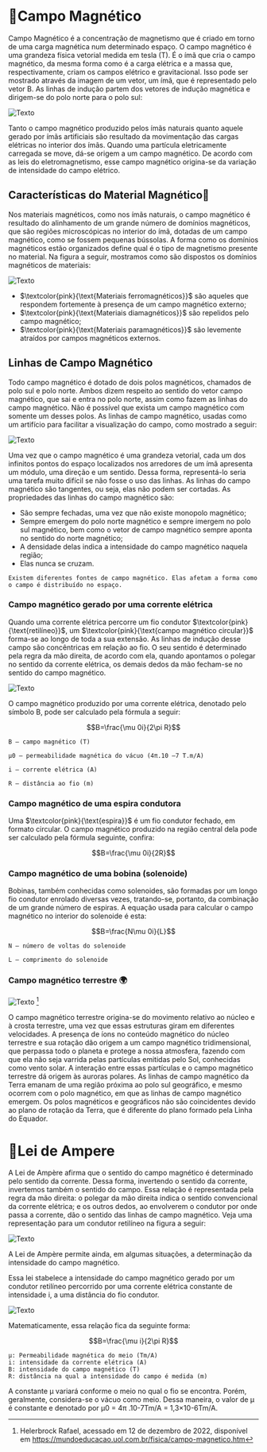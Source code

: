 # 📌Campo Magnético
Campo Magnético é a concentração de magnetismo que é criado em torno de uma carga magnética num determinado espaço. O campo magnético é uma grandeza física vetorial medida em tesla (T). É o ímã que cria o campo magnético, da mesma forma como é a carga elétrica e a massa que, respectivamente, criam os campos elétrico e gravitacional. Isso pode ser mostrado através da imagem de um vetor, um ímã, que é representado pelo vetor B. As linhas de indução partem dos vetores de indução magnética e dirigem-se do polo norte para o polo sul:

![Texto](https://static.todamateria.com.br/upload/58/74/5874fe47191e1-campo-magnetico.jpg)

Tanto o campo magnético produzido pelos ímãs naturais quanto aquele gerado por ímãs artificiais são resultado da movimentação das cargas elétricas no interior dos ímãs.
Quando uma partícula eletricamente carregada se move, dá-se origem a um campo magnético. De acordo com as leis do eletromagnetismo, esse campo magnético origina-se da variação de intensidade do campo elétrico.

## Características do Material Magnético🧲

Nos materiais magnéticos, como nos ímãs naturais, o campo magnético é resultado do alinhamento de um grande número de domínios magnéticos, que são regiões microscópicas no interior do ímã, dotadas de um campo magnético, como se fossem pequenas bússolas. A forma como os domínios magnéticos estão organizados define qual é o tipo de magnetismo presente no material. Na figura a seguir, mostramos como são dispostos os domínios magnéticos de materiais:

![Texto](https://static.mundoeducacao.uol.com.br/mundoeducacao/2020/03/a.jpg) 

* $\textcolor{pink}{\text{Materiais ferromagnéticos}}$ são aqueles que respondem fortemente à presença de um campo magnético externo;
* $\textcolor{pink}{\text{Materiais diamagnéticos}}$ são repelidos pelo campo magnético;
* $\textcolor{pink}{\text{Materiais paramagnéticos}}$ são levemente atraídos por campos magnéticos externos.

## Linhas de Campo Magnético

Todo campo magnético é dotado de dois polos magnéticos, chamados de polo sul e polo norte. Ambos dizem respeito ao sentido do vetor campo magnético, que sai e entra no polo norte, assim como fazem as linhas do campo magnético. Não é possível que exista um campo magnético com somente um desses polos.
As linhas de campo magnético, usadas como um artifício para facilitar a visualização do campo, como mostrado a seguir:

![Texto](https://static.mundoeducacao.uol.com.br/mundoeducacao/2020/03/1-linhas-de-campo-magnetico.jpg)

Uma vez que o campo magnético é uma grandeza vetorial, cada um dos infinitos pontos do espaço localizados nos arredores de um ímã apresenta um módulo, uma direção e um sentido. Dessa forma, representá-lo seria uma tarefa muito difícil se não fosse o uso das linhas. As linhas do campo magnético são tangentes, ou seja, elas não podem ser cortadas.
As propriedades das linhas do campo magnético são:
* São sempre fechadas, uma vez que não existe monopolo magnético;
* Sempre emergem do polo norte magnético e sempre imergem no polo sul magnético, bem como o vetor de campo magnético sempre aponta no sentido do norte magnético;
* A densidade delas indica a intensidade do campo magnético naquela região;
* Elas nunca se cruzam.

~~~
Existem diferentes fontes de campo magnético. Elas afetam a forma como o campo é distribuído no espaço.
~~~

### Campo magnético gerado por uma corrente elétrica

Quando uma corrente elétrica percorre um fio condutor $\textcolor{pink}{\text{retilíneo}}$, um $\textcolor{pink}{\text{campo magnético circular}}$ forma-se ao longo de toda a sua extensão. As linhas de indução desse campo são concêntricas em relação ao fio. O seu sentido é determinado pela regra da mão direita, de acordo com ela, quando apontamos o polegar no sentido da corrente elétrica, os demais dedos da mão fecham-se no sentido do campo magnético.

![Texto](https://static.mundoeducacao.uol.com.br/mundoeducacao/2020/03/campo-magnetico-fio-retilineo.jpg)

O campo magnético produzido por uma corrente elétrica, denotado pelo símbolo B, pode ser calculado pela fórmula a seguir:

$$B=\frac{\mu 0i}{2\pi R}$$
~~~
B – campo magnético (T)

μ0 – permeabilidade magnética do vácuo (4π.10 –7 T.m/A)

i – corrente elétrica (A)

R – distância ao fio (m)
~~~

### Campo magnético de uma espira condutora

Uma $\textcolor{pink}{\text{espira}}$ é um fio condutor fechado, em formato circular. O campo magnético produzido na região central dela pode ser calculado pela fórmula seguinte, confira:

$$B=\frac{\mu 0i}{2R}$$

###  Campo magnético de uma bobina (solenoide)

Bobinas, também conhecidas como solenoides, são formadas por um longo fio condutor enrolado diversas vezes, tratando-se, portanto, da combinação de um grande número de espiras.
A equação usada para calcular o campo magnético no interior do solenoide é esta:

$$B=\frac{N\mu 0i}{L}$$
~~~
N – número de voltas do solenoide

L – comprimento do solenoide
~~~

### Campo magnético terrestre 🌍

![Texto](https://static.mundoeducacao.uol.com.br/mundoeducacao/2020/03/campo-magnetico-terrestre.jpg) [^ 1]
[^ 1]: Helerbrock Rafael, acessado em 12 de dezembro de 2022, disponível em https://mundoeducacao.uol.com.br/fisica/campo-magnetico.htm

O campo magnético terrestre origina-se do movimento relativo ao núcleo e à crosta terrestre, uma vez que essas estruturas giram em diferentes velocidades. A presença de íons no conteúdo magnético do núcleo terrestre e sua rotação dão origem a um campo magnético tridimensional, que perpassa todo o planeta e protege a nossa atmosfera, fazendo com que ela não seja varrida pelas partículas emitidas pelo Sol, conhecidas como vento solar. A interação entre essas partículas e o campo magnético terrestre dá origem às auroras polares.
As linhas de campo magnético da Terra emanam de uma região próxima ao polo sul geográfico, e mesmo ocorrem com o polo magnético, em que as linhas de campo magnético emergem. Os polos magnéticos e geográficos não são coincidentes devido ao plano de rotação da Terra, que é diferente do plano formado pela Linha do Equador.

#  📌Lei de Ampere 

A Lei de Ampère afirma que o sentido do campo magnético é determinado pelo sentido da corrente. Dessa forma, invertendo o sentido da corrente, invertemos também o sentido do campo. Essa relação é representada pela regra da mão direita: o polegar da mão direita indica o sentido convencional da corrente elétrica; e os outros dedos, ao envolverem o condutor por onde passa a corrente, dão o sentido das linhas de campo magnético. Veja uma representação para um condutor retilíneo na figura a seguir:

![Texto](https://n.i.uol.com.br/licaodecasa/ensmedio/fisica/ampere-01.jpg)

A Lei de Ampère permite ainda, em algumas situações, a determinação da intensidade do campo magnético.

Essa lei  stabelece a intensidade do campo magnético gerado por um condutor retilíneo percorrido por uma corrente elétrica constante de intensidade i, a uma distância do fio condutor.

![Texto](https://www.todoestudo.com.br/wp-content/uploads/2020/06/lei-de-ampere-3.png)

Matematicamente, essa relação fica da seguinte forma:

$$B=\frac{\mu i}{2\pi R}$$
~~~
μ: Permeabilidade magnética do meio (Tm/A)
i: intensidade da corrente elétrica (A)
B: intensidade do campo magnético (T)
R: distância na qual a intensidade do campo é medida (m)
~~~

A constante μ variará conforme o meio no qual o fio se encontra. Porém, geralmente, considera-se o vácuo como meio. Dessa maneira, o valor de μ é constante e denotado por μ0 = 4π .10-7Tm/A = 1,3×10-6Tm/A.

